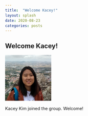 ```yaml
---
title:  "Welcome Kacey!"
layout: splash
date: 2020-08-23
categories: posts
---
```


## Welcome Kacey!

<p align="left">
  <img src="/assets/images/people/KaceyKim.png" width="30%" height="30%">
</p>
Kacey Kim joined the group. Welcome!


